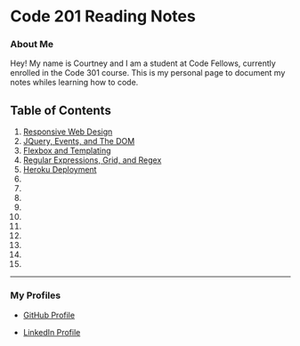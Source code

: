 # Code 201 Reading Notes

### About Me

Hey! My name is Courtney and I am a student at Code Fellows, currently enrolled in the Code 301 course. This is my personal page to document my notes whiles learning how to code.



## Table of Contents

1. [Responsive Web Design](./notes/class-01.md)
2. [JQuery, Events, and The DOM](./notes/class-02.md)
3. [Flexbox and Templating](./notes/class-03.md)
4. [Regular Expressions, Grid, and Regex](./notes/class-04.md)
5. [Heroku Deployment](./notes/class-05.md)
6. [](./notes/class-06.md)
7. [](./notes/class-07.md)
8. [](./notes/class-09.md)
9. [](./notes/class-08.md)
10. [](./notes/class-10.md)
11. [](./notes/class-11.md)
12. [](./notes/class-12.md)
13. [](./notes/class-13.md)
14. [](./notes/class-14.md)
15. [](./notes/class-15.md)


---
### My Profiles
- [GitHub Profile](https://github.com/Courtskit)

- [LinkedIn Profile](https://www.linkedin.com/in/courtneycodes/)